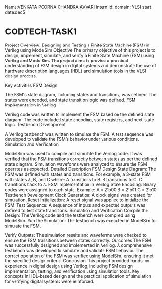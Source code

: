 Name:VENKATA POORNA CHANDRA AVVARI
intern id: 
domain: VLSI
start date:dec5



# CODTECH-TASK1
Project Overview: Designing and Testing a Finite State Machine (FSM) in Verilog using ModelSim
Objective
The primary objective of this project is to design, implement, simulate, and verify a Finite State Machine (FSM) using Verilog and ModelSim. The project aims to provide a practical understanding of FSM design in digital systems and demonstrate the use of hardware description languages (HDL) and simulation tools in the VLSI design process.

Key Activities
FSM Design

The FSM's state diagram, including states and transitions, was defined.
The states were encoded, and state transition logic was defined.
FSM Implementation in Verilog

Verilog code was written to implement the FSM based on the defined state diagram.
The code included state encoding, state registers, and next-state logic.
Testbench Development

A Verilog testbench was written to simulate the FSM.
A test sequence was developed to validate the FSM’s behavior under various conditions.
Simulation and Verification

ModelSim was used to compile and simulate the Verilog code.
It was verified that the FSM transitions correctly between states as per the defined state diagram.
Simulation waveforms were analyzed to ensure the FSM operates as expected.
Detailed Description
FSM Design
State Diagram: The FSM was defined with states and transitions. For example, a 3-state FSM with states A, B, and C where:
A transitions to B.
B transitions to C.
C transitions back to A.
FSM Implementation in Verilog
State Encoding: Binary codes were assigned to each state. Example:
A = 2'b00
B = 2'b01
C = 2'b10
Testbench Development
Clock Generation: A clock signal was created for simulation.
Reset Initialization: A reset signal was applied to initialize the FSM.
Test Sequence: A sequence of inputs and expected outputs was defined to test state transitions.
Simulation and Verification
Compile the Design: The Verilog code and the testbench were compiled using ModelSim.
Run the Simulation: The testbench was executed in ModelSim to simulate the FSM.

Verify Outputs: The simulation results and waveforms were checked to ensure the FSM transitions between states correctly.
Outcomes
The FSM was successfully designed and implemented in Verilog.
A comprehensive testbench was developed to simulate and validate FSM behavior.
The correct operation of the FSM was verified using ModelSim, ensuring it met the specified design criteria.
Conclusion
This project provided hands-on experience in digital design using Verilog, including FSM design, implementation, testing, and verification using simulation tools. Key concepts in HDL-based design and the practical application of simulation for verifying digital systems were reinforced.